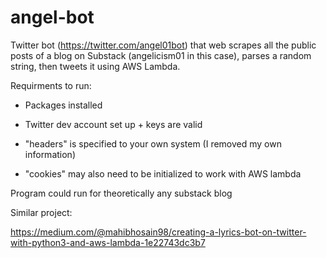 # angel-bot

Twitter bot (https://twitter.com/angel01bot) that web scrapes all the public posts of a blog on Substack (angelicism01 in this case), parses a random string, then tweets it using AWS Lambda.

Requirments to run:
  
  - Packages installed
  
  - Twitter dev account set up + keys are valid
  
  - "headers" is specified to your own system (I removed my own information)
  
  - "cookies" may also need to be initialized to work with AWS lambda
  
Program could run for theoretically any substack blog


Similar project:

https://medium.com/@mahibhosain98/creating-a-lyrics-bot-on-twitter-with-python3-and-aws-lambda-1e22743dc3b7

  
